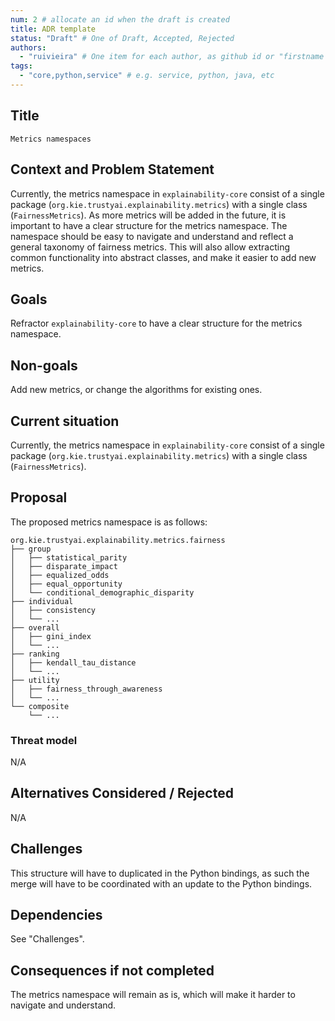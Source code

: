 ```yaml
---
num: 2 # allocate an id when the draft is created
title: ADR template
status: "Draft" # One of Draft, Accepted, Rejected
authors:
  - "ruivieira" # One item for each author, as github id or "firstname lastname"
tags:
  - "core,python,service" # e.g. service, python, java, etc
---
```


## Title

    Metrics namespaces

## Context and Problem Statement

Currently, the metrics namespace in `explainability-core` consist of a single package (`org.kie.trustyai.explainability.metrics`) with a single class (`FairnessMetrics`).
As more metrics will be added in the future, it is important to have a clear structure for the metrics namespace. The namespace should be easy to navigate and understand and reflect a general taxonomy of fairness metrics.
This will also allow extracting common functionality into abstract classes, and make it easier to add new metrics.

## Goals

Refractor `explainability-core` to have a clear structure for the metrics namespace.

## Non-goals

Add new metrics, or change the algorithms for existing ones.

## Current situation

Currently, the metrics namespace in `explainability-core` consist of a single package (`org.kie.trustyai.explainability.metrics`) with a single class (`FairnessMetrics`).

## Proposal

The proposed metrics namespace is as follows:


    org.kie.trustyai.explainability.metrics.fairness
    ├── group
    │   ├── statistical_parity
    │   ├── disparate_impact
    │   ├── equalized_odds
    │   ├── equal_opportunity
    │   └── conditional_demographic_disparity
    ├── individual
    │   ├── consistency
    │   └── ...
    ├── overall
    │   ├── gini_index
    │   └── ...
    ├── ranking
    │   ├── kendall_tau_distance
    │   └── ...
    ├── utility
    │   ├── fairness_through_awareness
    │   └── ...
    └── composite
        └── ...



### Threat model

N/A

## Alternatives Considered / Rejected

N/A

## Challenges

This structure will have to duplicated in the Python bindings, as such the merge will have to be coordinated with an update to the Python bindings.

## Dependencies

See "Challenges".

## Consequences if not completed

The metrics namespace will remain as is, which will make it harder to navigate and understand.
